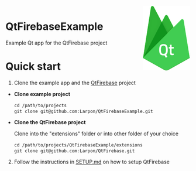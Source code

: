 <img src="https://github.com/Larpon/QtFirebase/blob/master/docs/img/logo.png" align="right"/>

# QtFirebaseExample
Example Qt app for the QtFirebase project

# Quick start


1. Clone the example app and the [QtFirebase](https://github.com/Larpon/QtFirebase) project

  * **Clone example project**
  
    ```
    cd /path/to/projects
    git clone git@github.com:Larpon/QtFirebaseExample.git
    ```
  * **Clone the QtFirebase project**
  
    Clone into the "extensions" folder or into other folder of your choice
    ```
    cd /path/to/projects/QtFirebaseExample/extensions
    git clone git@github.com:Larpon/QtFirebase.git
    ```

2. Follow the instructions in [SETUP.md](https://github.com/Larpon/QtFirebase/blob/master/docs/SETUP.md) on how to setup QtFirebase

